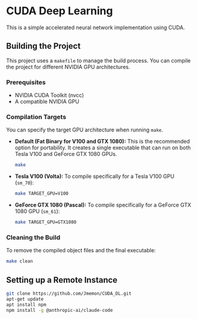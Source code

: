 # CUDA Deep Learning

This is a simple accelerated neural network implementation using CUDA.

## Building the Project

This project uses a `makefile` to manage the build process. You can compile the project for different NVIDIA GPU architectures.

### Prerequisites

*   NVIDIA CUDA Toolkit (nvcc)
*   A compatible NVIDIA GPU

### Compilation Targets

You can specify the target GPU architecture when running `make`.

*   **Default (Fat Binary for V100 and GTX 1080):**
    This is the recommended option for portability. It creates a single executable that can run on both Tesla V100 and GeForce GTX 1080 GPUs.

    ```bash
    make
    ```

*   **Tesla V100 (Volta):**
    To compile specifically for a Tesla V100 GPU (`sm_70`):

    ```bash
    make TARGET_GPU=V100
    ```

*   **GeForce GTX 1080 (Pascal):**
    To compile specifically for a GeForce GTX 1080 GPU (`sm_61`):

    ```bash
    make TARGET_GPU=GTX1080
    ```

### Cleaning the Build

To remove the compiled object files and the final executable:

```bash
make clean
```

## Setting up a Remote Instance
```bash
git clone https://github.com/Jmemon/CUDA_DL.git
apt-get update
apt install npm
npm install -g @anthropic-ai/claude-code
```
